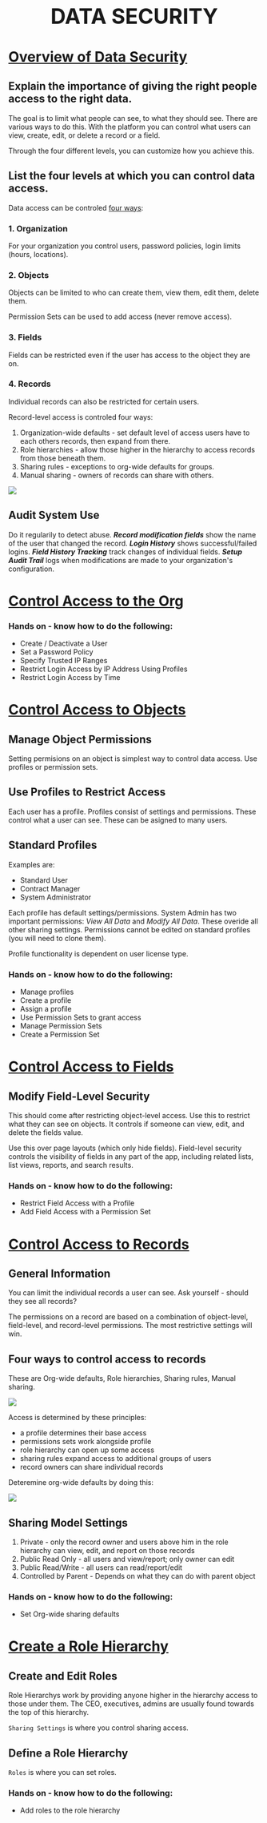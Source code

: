 **<h1 align=center>DATA SECURITY</h1>**
---
# **[Overview of Data Security](https://trailhead.salesforce.com/content/learn/modules/data_security/data_security_overview?trail_id=force_com_admin_intermediate&trailmix_creator_id=strailhead&trailmix_slug=build-your-admin-career-on-salesforce)**

## **Explain the importance of giving the right people access to the right data.**
The goal is to limit what people can see, to what they should see. There are various ways to do this. With the platform you can control what users can view, create, edit, or delete a record or a field. 

Through the four different levels, you can customize how you achieve this.

## **List the four levels at which you can control data access.**
Data access can be controled <u>four ways</u>:

### **1. Organization**
For your organization you control users, password policies, login limits (hours, locations).

### **2. Objects**
Objects can be limited to who can create them, view them, edit them, delete them.

Permission Sets can be used to add access (never remove access).

### **3. Fields**
Fields can be restricted even if the user has access to the object they are on.

### **4. Records**
Individual records can also be restricted for certain users.

Record-level access is controled four ways:
1. Organization-wide defaults - set default level of access users have to each others records, then expand from there.
2. Role hierarchies - allow those higher in the hierarchy to access records from those beneath them.
3. Sharing rules - exceptions to org-wide defaults for groups.
4. Manual sharing - owners of records can share with others.

![](https://res.cloudinary.com/hy4kyit2a/f_auto,fl_lossy,q_70/learn/modules/data_security/data_security_overview/images/ab1b4360799e29b571fb9fc51cd003e8_adg-security-sharing-concepts.jpg)

## **Audit System Use**
Do it regularily to detect abuse. ***Record modification fields*** show the name of the user that changed the record. ***Login History*** shows successful/failed logins. ***Field History Tracking*** track changes of individual fields. ***Setup Audit Trail*** logs when modifications are made to your organization's configuration.

# **[Control Access to the Org](https://trailhead.salesforce.com/content/learn/modules/data_security/data_security_org?trail_id=force_com_admin_intermediate&trailmix_creator_id=strailhead&trailmix_slug=build-your-admin-career-on-salesforce)**

### Hands on - know how to do the following:

* Create / Deactivate a User
* Set a Password Policy
* Specify Trusted IP Ranges
* Restrict Login Access by IP Address Using Profiles
* Restrict Login Access by Time

# **[Control Access to Objects](https://trailhead.salesforce.com/content/learn/modules/data_security/data_security_objects?trail_id=force_com_admin_intermediate&trailmix_creator_id=strailhead&trailmix_slug=build-your-admin-career-on-salesforce)**

## **Manage Object Permissions**
Setting permisions on an object is simplest way to control data access. Use profiles or permission sets. 

## **Use Profiles to Restrict Access**
Each user has a profile. Profiles consist of settings and permissions. These control what a user can see. These can be asigned to many users.

## **Standard Profiles**
Examples are:
* Standard User
* Contract Manager
* System Administrator

Each profile has default settings/permissions. System Admin has two important permissions: *View All Data* and *Modify All Data*. These overide all other sharing settings. Permissions cannot be edited on standard profiles (you will need to clone them).

Profile functionality is dependent on user license type.

### Hands on - know how to do the following:
* Manage profiles
* Create a profile
* Assign a profile
* Use Permission Sets to grant access
* Manage Permission Sets
* Create a Permission Set

# **[Control Access to Fields](https://trailhead.salesforce.com/content/learn/modules/data_security/data_security_fields?trail_id=force_com_admin_intermediate&trailmix_creator_id=strailhead&trailmix_slug=build-your-admin-career-on-salesforce)**

## **Modify Field-Level Security**
This should come after restricting object-level access. Use this to restrict what they can see on objects. It controls if someone can view, edit, and delete the fields value.

Use this over page layouts (which only hide fields). Field-level security controls the visibility of fields in any part of the app, including related lists, list views, reports, and search results.

### Hands on - know how to do the following:
* Restrict Field Access with a Profile
* Add Field Access with a Permission Set

# **[Control Access to Records](https://trailhead.salesforce.com/content/learn/modules/data_security/data_security_records?trail_id=force_com_admin_intermediate&trailmix_creator_id=strailhead&trailmix_slug=build-your-admin-career-on-salesforce)**

## **General Information**
You can limit the individual records a user can see. Ask yourself - should they see all records? 

The permissions on a record are based on a combination of object-level, field-level, and record-level permissions. The most restrictive settings will win.

## **Four ways to control access to records**
These are Org-wide defaults, Role hierarchies, Sharing rules, Manual sharing. 

![](https://res.cloudinary.com/hy4kyit2a/f_auto,fl_lossy,q_70/learn/modules/data_security/data_security_records/images/cac30d566a68bfc4a34f3b9607be2a66_record-access-triangle.png)

Access is determined by these principles:
* a profile determines their base access
* permissions sets work alongside profile
* role hierarchy can open up some access
* sharing rules expand access to additional groups of users
* record owners can share individual records

Deteremine org-wide defaults by doing this:

![](https://res.cloudinary.com/hy4kyit2a/f_auto,fl_lossy,q_70/learn/modules/data_security/data_security_records/images/5c174b9dc0fa480ea60c2b158b6302bf_adg-security-org-wide-default-flow-chart.jpg)

## **Sharing Model Settings**

1. Private - only the record owner and users above him in the role hierarchy can view, edit, and report on those records
2. Public Read Only - all users and view/report; only owner can edit
3. Public Read/Write - all users can read/report/edit
4. Controlled by Parent - Depends on what they can do with parent object

### Hands on - know how to do the following:
* Set Org-wide sharing defaults

# **[Create a Role Hierarchy](https://trailhead.salesforce.com/content/learn/modules/data_security/data_security_roles)**

## **Create and Edit Roles**
Role Hierarchys work by providing anyone higher in the hierarchy access to those under them. The CEO, executives, admins are usually found towards the top of this hierarchy.

```Sharing Settings``` is where you control sharing access.

## **Define a Role Hierarchy**
```Roles``` is where you can set roles. 

### Hands on - know how to do the following:
* Add roles to the role hierarchy
